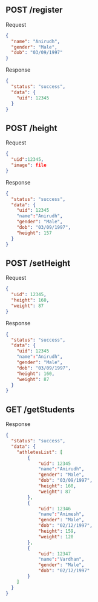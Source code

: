 ## POST /register

Request

```json
{
  "name": "Anirudh",
  "gender": "Male",
  "dob": "03/09/1997"
}
```

Response

```json
{
  "status": "success",
  "data": {
    "uid": 12345
  }
}
```

## POST /height

Request

```json
{
  "uid":12345,
  "image": file
}
```

Response

```json
{
  "status": "success",
  "data": {
    "uid": 12345
    "name":"Anirudh",
    "gender": "Male",
    "dob": "03/09/1997",
    "height": 157
  }
}
```

## POST /setHeight

Request

```json
{
  "uid": 12345,
  "height": 160,
  "weight": 87
}
```

Response

```json
{
  "status": "success",
  "data": {
    "uid": 12345
    "name":"Anirudh",
    "gender": "Male",
    "dob": "03/09/1997",
    "height": 160,
    "weight": 87
  }
}
```

## GET /getStudents

Response

```json
{
  "status": "success",
  "data": {
    "athletesList": [
        {
            "uid": 12345
            "name":"Anirudh",
            "gender": "Male",
            "dob": "03/09/1997",
            "height": 160,
            "weight": 87
        },
        {
            "uid": 12346
            "name":"Animesh",
            "gender": "Male",
            "dob": "02/12/1997",
            "height": 159,
            "weight": 120
        },
        {
            "uid": 12347
            "name":"Vardhan",
            "gender": "Male",
            "dob": "02/12/1997"
        }
    ]
  }
}
```
